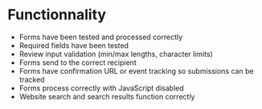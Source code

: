 # Functionnality

- Forms have been tested and processed correctly
- Required fields have been tested
- Review input validation (min/max lengths, character limits)
- Forms send to the correct recipient
- Forms have confirmation URL or event tracking so submissions can be tracked
- Forms process correctly with JavaScript disabled
- Website search and search results function correctly